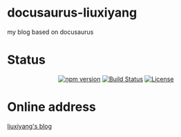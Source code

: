 # docusaurus-liuxiyang
my blog based on docusaurus
# Status  

<p align="center">
	<a href="https://www.npmjs.com"><img src="https://img.shields.io/npm/v/docusaurus.svg?style=flat" alt="npm version"></a>
	<a href="https://travis-ci.com/liuxiyang641/docusaurus-liuxiyang"><img src="https://travis-ci.com/liuxiyang641/docusaurus-liuxiyang.svg?branch=master" alt="Build Status"></a>
	<a href="https://opensource.org/licenses/MIT"><img src="https://img.shields.io/badge/License-MIT-yellow.svg" alt="License"></a>
</p>  

# Online address
[liuxiyang's blog](https://liuxiyang641.github.io/docusaurus-liuxiyang/)